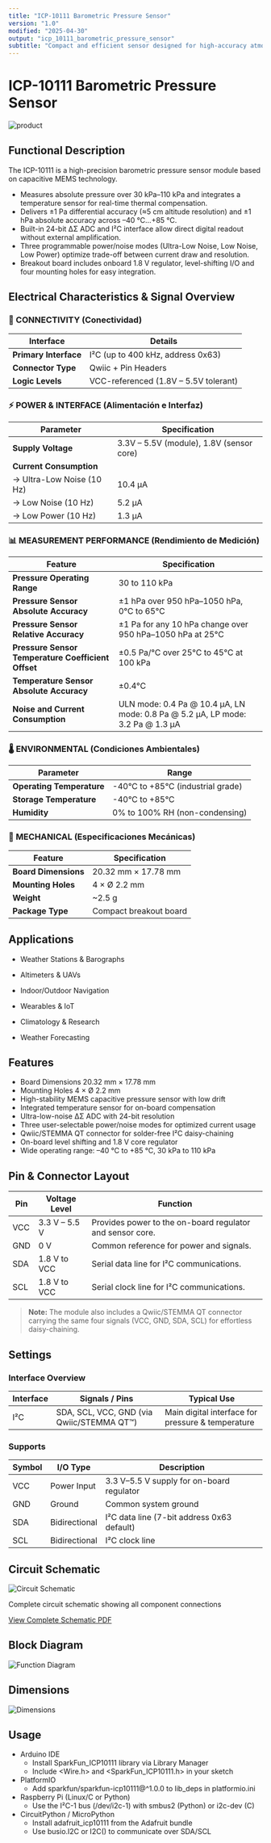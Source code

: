 ```yaml
---
title: "ICP-10111 Barometric Pressure Sensor"
version: "1.0"
modified: "2025-04-30"
output: "icp_10111_barometric_pressure_sensor"
subtitle: "Compact and efficient sensor designed for high-accuracy atmospheric pressure measurements"
---
```


<!--
# README_TEMPLATE.md
This file serves as an input to generate a datasheet-style technical PDF.
Fill in each section without deleting or modifying the existing headings.
-->

# ICP-10111 Barometric Pressure Sensor

![product](../../hardware/resources/unit_top_v_1_0_0_icp10111_barometric_pressure_sensor.png)


## Functional Description

The ICP-10111 is a high-precision barometric pressure sensor module based on capacitive MEMS technology.  
- Measures absolute pressure over 30 kPa–110 kPa and integrates a temperature sensor for real-time thermal compensation.  
- Delivers ±1 Pa differential accuracy (≈5 cm altitude resolution) and ±1 hPa absolute accuracy across –40 °C…+85 °C.  
- Built-in 24-bit ΔΣ ADC and I²C interface allow direct digital readout without external amplification.  
- Three programmable power/noise modes (Ultra-Low Noise, Low Noise, Low Power) optimize trade-off between current draw and resolution.  
- Breakout board includes onboard 1.8 V regulator, level-shifting I/O and four mounting holes for easy integration.

## Electrical Characteristics & Signal Overview

<!-- 
========================================
EDITABLE SPECIFICATIONS TEMPLATE
========================================
Edita los valores a continuación según necesites.
El formato se mantendrá automáticamente en el PDF generado.
-->

### 🔌 CONNECTIVITY (Conectividad)
<!-- Edita las interfaces y conectores disponibles -->
| Interface | Details |
|-----------|---------|
| **Primary Interface** | I²C (up to 400 kHz, address 0x63) |
| **Connector Type** | Qwiic + Pin Headers |
| **Logic Levels** | VCC-referenced (1.8V – 5.5V tolerant) |

### ⚡ POWER & INTERFACE (Alimentación e Interfaz)
<!-- Edita las especificaciones de voltaje y consumo -->
| Parameter | Specification |
|-----------|---------------|
| **Supply Voltage** | 3.3V – 5.5V (module), 1.8V (sensor core) |
| **Current Consumption** | |
| → Ultra-Low Noise (10 Hz) | 10.4 µA |
| → Low Noise (10 Hz) | 5.2 µA |
| → Low Power (10 Hz) | 1.3 µA |

### 📊 MEASUREMENT PERFORMANCE (Rendimiento de Medición)
<!-- Edita las especificaciones de precisión y rango -->
| Feature | Specification |
|---------|---------------|
| **Pressure Operating Range** | 30 to 110 kPa |
| **Pressure Sensor Absolute Accuracy** | ±1 hPa over 950 hPa–1050 hPa, 0°C to 65°C |
| **Pressure Sensor Relative Accuracy** | ±1 Pa for any 10 hPa change over 950 hPa–1050 hPa at 25°C |
| **Pressure Sensor Temperature Coefficient Offset** | ±0.5 Pa/°C over 25°C to 45°C at 100 kPa |
| **Temperature Sensor Absolute Accuracy** | ±0.4°C |
| **Noise and Current Consumption** | ULN mode: 0.4 Pa @ 10.4 µA, LN mode: 0.8 Pa @ 5.2 µA, LP mode: 3.2 Pa @ 1.3 µA |

### 🌡️ ENVIRONMENTAL (Condiciones Ambientales)
<!-- Edita las condiciones de operación -->
| Parameter | Range |
|-----------|-------|
| **Operating Temperature** | -40°C to +85°C (industrial grade) |
| **Storage Temperature** | -40°C to +85°C |
| **Humidity** | 0% to 100% RH (non-condensing) |

### 🔧 MECHANICAL (Especificaciones Mecánicas)
<!-- Edita las dimensiones y características físicas -->
| Feature | Specification |
|---------|---------------|
| **Board Dimensions** | 20.32 mm × 17.78 mm |
| **Mounting Holes** | 4 × Ø 2.2 mm |
| **Weight** | ~2.5 g |
| **Package Type** | Compact breakout board |

<!-- 
========================================
NOTAS PARA EDICIÓN:
========================================
1. Para cambiar valores: simplemente edita el texto después del símbolo "|"
2. Para agregar nuevas filas: copia el formato "| **Parámetro** | Valor |"
3. Para cambiar categorías: edita los títulos con ### 
4. Los íconos (🔌⚡📊🌡️🔧) son opcionales pero ayudan a la organización visual
========================================
--> 


## Applications

<!-- FILL HERE -->
- Weather Stations & Barographs

- Altimeters & UAVs

- Indoor/Outdoor Navigation

- Wearables & IoT

- Climatology & Research

- Weather Forecasting

## Features

- Board Dimensions 20.32 mm × 17.78 mm
- Mounting Holes 4 × Ø 2.2 mm
- High-stability MEMS capacitive pressure sensor with low drift  
- Integrated temperature sensor for on-board compensation  
- Ultra-low-noise ΔΣ ADC with 24-bit resolution  
- Three user-selectable power/noise modes for optimized current usage  
- Qwiic/STEMMA QT connector for solder-free I²C daisy-chaining  
- On-board level shifting and 1.8 V core regulator    
- Wide operating range: –40 °C to +85 °C, 30 kPa to 110 kPa

## Pin & Connector Layout
| Pin   | Voltage Level | Function                                                  |
|-------|---------------|-----------------------------------------------------------|
| VCC   | 3.3 V – 5.5 V | Provides power to the on-board regulator and sensor core. |
| GND   | 0 V           | Common reference for power and signals.                   |
| SDA   | 1.8 V to VCC  | Serial data line for I²C communications.                  |
| SCL   | 1.8 V to VCC  | Serial clock line for I²C communications.                 |

> **Note:** The module also includes a Qwiic/STEMMA QT connector carrying the same four signals (VCC, GND, SDA, SCL) for effortless daisy-chaining.

## Settings

### Interface Overview

| Interface | Signals / Pins                            | Typical Use                                      |
|-----------|-------------------------------------------|-------------------------------------------------|
| I²C       | SDA, SCL, VCC, GND (via Qwiic/STEMMA QT™) | Main digital interface for pressure & temperature |


### Supports

| Symbol | I/O Type      | Description                                |
|--------|---------------|--------------------------------------------|
| VCC    | Power Input   | 3.3 V–5.5 V supply for on-board regulator  |
| GND    | Ground        | Common system ground                       |
| SDA    | Bidirectional | I²C data line (7-bit address 0x63 default) |
| SCL    | Bidirectional | I²C clock line                             |

## Circuit Schematic

![Circuit Schematic](../../hardware/resources/Schematics_icon.jpg)

Complete circuit schematic showing all component connections

[View Complete Schematic PDF](../../hardware/unit_sch_V_0_0_1_ue0094_ICP-10111.pdf)

## Block Diagram

![Function Diagram](../../hardware/resources/unit_pinout_v_0_0_1_ue0094_icp10111_barometric_pressure_sensor_en.png)

## Dimensions

![Dimensions](../../hardware/resources/unit_dimension_v_1_0_0_icp10111_barometric_pressure_sensor.png)

## Usage

- Arduino IDE  
  - Install SparkFun_ICP10111 library via Library Manager  
  - Include <Wire.h> and <SparkFun_ICP10111.h> in your sketch  
- PlatformIO  
  - Add sparkfun/sparkfun-icp10111@^1.0.0 to lib_deps in platformio.ini  
- Raspberry Pi (Linux/C or Python)  
  - Use the I²C-1 bus (/dev/i2c-1) with smbus2 (Python) or i2c-dev (C)  
- CircuitPython / MicroPython  
  - Install adafruit_icp10111 from the Adafruit bundle  
  - Use busio.I2C or I2C() to communicate over SDA/SCL  
